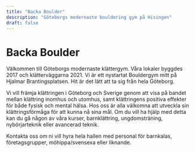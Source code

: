 ```yaml
---
title: "Backa Boulder"
description: "Göteborgs modernaste bouldering gym på Hisingen"
draft: false
---
```


# Backa Boulder

Välkommen till Göteborgs modernaste klättergym. Våra lokaler byggdes 2017 och 
klätterväggarna 2021. Vi är ett nystartat Bouldergym mitt på Hjalmar 
Brantingsplatsen. Hit är det lätt att ta sig från hela Göteborg. 

Vi vill främja klättringen i Göteborg och Sverige genom att visa på bandet 
mellan klättring inomhus och utomhus, samt klättringens positiva effekter 
för både fysisk och mental hälsa. Hos oss är alla välkomna att utveckla 
sin klättringsförmåga för att kunna nå sina mål. Om du vill ha hjälp med 
detta kan du gå någon av våra kurser, barnklättring, ungdomsträning, 
nybörjarteknik eller avancerad teknik.

Kontakta oss om ni vill hyra hela hallen med personal för barnkalas, 
företagsgrupper, möhippa/svensexa eller liknande.